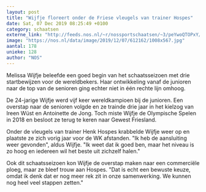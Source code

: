 ```yaml
---
layout: post
title: "Wijfje floreert onder de Friese vleugels van trainer Hospes"
date: Sat, 07 Dec 2019 08:25:49 +0100
category: schaatsen
externe_link: "http://feeds.nos.nl/~r/nossportschaatsen/~3/peYwoQTOPxY/2313644"
image: "https://nos.nl/data/image/2019/12/07/612162/1008x567.jpg"
aantal: 178
unieke: 128
author: "NOS"
---
```


<p>Melissa Wijfje beleefde een goed begin van het schaatsseizoen met drie startbewijzen voor de wereldbekers. Haar ontwikkeling vanaf de junioren naar de top van de senioren ging echter niet in één rechte lijn omhoog.</p>
<p>De 24-jarige Wijfje werd vijf keer wereldkampioen bij de junioren. Een overstap naar de senioren volgde en ze trainde drie jaar in het kielzog van Ireen Wüst en Antoinette de Jong. Toch miste Wijfje de Olympische Spelen in 2018 en besloot ze terug te keren naar Gewest Friesland.</p>
<p>Onder de vleugels van trainer Henk Hospes krabbelde Wijfje weer op en plaatste ze zich vorig jaar voor de WK afstanden. "Ik heb de aansluiting weer gevonden", aldus Wijfje. "Ik weet dat ik goed ben, maar het niveau is zo hoog en iedereen wil het beste uit zichzelf halen."</p>
<p>Ook dit schaatsseizoen kon Wijfje de overstap maken naar een commerciële ploeg, maar ze bleef trouw aan Hospes. "Dat is echt een bewuste keuze, omdat ik denk dat er nog meer rek zit in onze samenwerking. We kunnen nog heel veel stappen zetten."</p><img src="http://feeds.feedburner.com/~r/nossportschaatsen/~4/peYwoQTOPxY" height="1" width="1" alt=""/>
